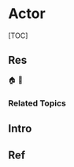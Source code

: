 # Actor

[TOC]



## Res
🏠 
🚧 


### Related Topics



## Intro



## Ref
[AKKA~概念篇 - Stanley的文章 - 知乎]: https://zhuanlan.zhihu.com/p/25598361
